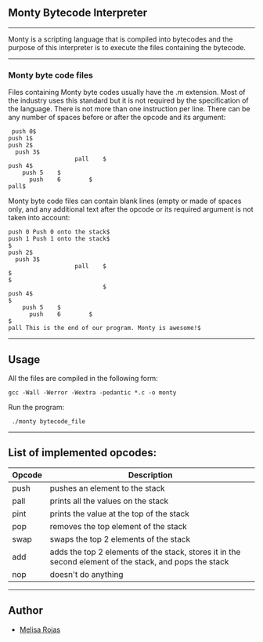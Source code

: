 ## Monty Bytecode Interpreter

----
Monty is a scripting language that is compiled into bytecodes and the purpose of this interpreter is to execute the files containing the bytecode.

----
### Monty byte code files
Files containing Monty byte codes usually have the .m extension. Most of the industry uses this standard but it is not required by the specification of the language. There is not more than one instruction per line. There can be any number of spaces before or after the opcode and its argument:

```
 push 0$
push 1$
push 2$
  push 3$
                   pall    $
push 4$
    push 5    $
      push    6        $
pall$
```

Monty byte code files can contain blank lines (empty or made of spaces only, and any additional text after the opcode or its required argument is not taken into account:
```
push 0 Push 0 onto the stack$
push 1 Push 1 onto the stack$
$
push 2$
  push 3$
                   pall    $
$
$
                           $
push 4$
$
    push 5    $
      push    6        $
$
pall This is the end of our program. Monty is awesome!$
```

----
## Usage

All the files are compiled in the following form:
```
gcc -Wall -Werror -Wextra -pedantic *.c -o monty
```
Run the program:
```
 ./monty bytecode_file
```

----
## List of implemented opcodes:
Opcode |  Description
--------------------- | ------------------------------
push  | pushes an element to the stack
pall  | prints all the values on the stack
pint  | prints the value at the top of the stack
pop   | removes the top element of the stack
swap  | swaps the top 2 elements of the stack
add   |  adds the top 2 elements of the stack, stores it in the second element of the stack, and pops the stack
nop  |  doesn't do anything

----
## Author
* [Melisa Rojas](https://github.com/melisarv)
